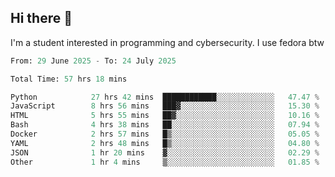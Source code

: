 ## Hi there 👋

I'm a student interested in programming and cybersecurity. I use fedora btw
<!--START_SECTION:waka-->

```python
From: 29 June 2025 - To: 24 July 2025

Total Time: 57 hrs 18 mins

Python            27 hrs 42 mins  ████████████░░░░░░░░░░░░░   47.47 %
JavaScript        8 hrs 56 mins   ███▓░░░░░░░░░░░░░░░░░░░░░   15.30 %
HTML              5 hrs 55 mins   ██▓░░░░░░░░░░░░░░░░░░░░░░   10.16 %
Bash              4 hrs 38 mins   ██░░░░░░░░░░░░░░░░░░░░░░░   07.94 %
Docker            2 hrs 57 mins   █▒░░░░░░░░░░░░░░░░░░░░░░░   05.05 %
YAML              2 hrs 48 mins   █▒░░░░░░░░░░░░░░░░░░░░░░░   04.80 %
JSON              1 hr 20 mins    ▓░░░░░░░░░░░░░░░░░░░░░░░░   02.29 %
Other             1 hr 4 mins     ▒░░░░░░░░░░░░░░░░░░░░░░░░   01.85 %
```

<!--END_SECTION:waka-->
